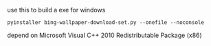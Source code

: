 use this to build a exe for windows

    pyinstaller bing-wallpaper-download-set.py --onefile --noconsole

depend on Microsoft Visual C++ 2010 Redistributable Package (x86) 
